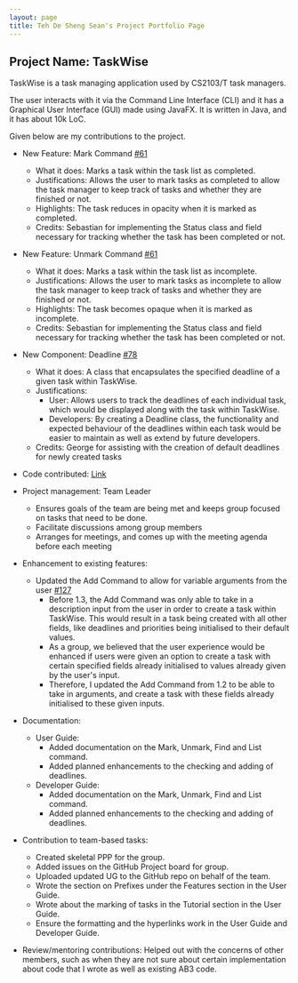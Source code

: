 ```yaml
---
layout: page
title: Teh De Sheng Sean's Project Portfolio Page
---
```


## Project Name: TaskWise

TaskWise is a task managing application used by CS2103/T task managers.

The user interacts with it via the Command Line Interface (CLI) and it has a Graphical User
Interface (GUI) made using JavaFX. It is written in Java, and it has about 10k LoC.

Given below are my contributions to the project.

* New Feature: Mark Command [#61](https://github.com/AY2324S1-CS2103T-T17-1/tp/pull/61)
    * What it does: Marks a task within the task list as completed.
    * Justifications: Allows the user to mark tasks as completed to allow the task manager to keep track of
      tasks and whether they are finished or not.
    * Highlights: The task reduces in opacity when it is marked as completed.
    * Credits: Sebastian for implementing the Status class and field necessary for tracking whether the
      task has been completed or not.
* New Feature: Unmark Command [#61](https://github.com/AY2324S1-CS2103T-T17-1/tp/pull/61)
    * What it does: Marks a task within the task list as incomplete.
    * Justifications: Allows the user to mark tasks as incomplete to allow the task manager to keep track of
      tasks and whether they are finished or not.
    * Highlights: The task becomes opaque when it is marked as incomplete.
    * Credits: Sebastian for implementing the Status class and field necessary for tracking whether the
      task has been completed or not.
* New Component: Deadline [#78](https://github.com/AY2324S1-CS2103T-T17-1/tp/pull/78)
  * What it does: A class that encapsulates the specified deadline of a given task within TaskWise.
  * Justifications:
    * User: Allows users to track the deadlines of each individual task, which would be displayed along with the task within TaskWise.
    * Developers: By creating a Deadline class, the functionality and expected behaviour of the deadlines within each task would be easier to maintain as well as extend by future developers.
  * Credits: George for assisting with the creation of default deadlines for newly created tasks


* Code contributed: [Link](https://nus-cs2103-ay2324s1.github.io/tp-dashboard/?search=&sort=groupTitle&sortWithin=title&timeframe=commit&mergegroup=&groupSelect=groupByRepos&breakdown=true&checkedFileTypes=docs~functional-code~test-code&since=2023-09-22&tabOpen=true&tabType=authorship&tabAuthor=seantehds&tabRepo=AY2324S1-CS2103T-T17-1%2Ftp%5Bmaster%5D&authorshipIsMergeGroup=false&authorshipFileTypes=docs~functional-code~test-code&authorshipIsBinaryFileTypeChecked=false&authorshipIsIgnoredFilesChecked=false)

* Project management: Team Leader
  * Ensures goals of the team are being met and keeps group focused on tasks that need to be done.
  * Facilitate discussions among group members
  * Arranges for meetings, and comes up with the meeting agenda before each meeting

* Enhancement to existing features:
    * Updated the Add Command to allow for variable arguments from the user [#127](https://github.com/AY2324S1-CS2103T-T17-1/tp/pull/127)
      * Before 1.3, the Add Command was only able to take in a description input from the user in order to create a task within TaskWise. This would result in a task being created with all other fields, like deadlines and priorities being initialised to their default values.
      * As a group, we believed that the user experience would be enhanced if users were given an option to create a task with certain specified fields already initialised to values already given by the user's input. 
      * Therefore, I updated the Add Command from 1.2 to be able to take in arguments, and create a task with these fields already initialised to these given inputs.

* Documentation:
    * User Guide:
      * Added documentation on the Mark, Unmark, Find and List command.
      * Added planned enhancements to the checking and adding of deadlines.
    * Developer Guide: 
      * Added documentation on the Mark, Unmark, Find and List command.
      * Added planned enhancements to the checking and adding of deadlines.

* Contribution to team-based tasks:
    * Created skeletal PPP for the group.
    * Added issues on the GitHub Project board for group.
    * Uploaded updated UG to the GitHub repo on behalf of the team.
    * Wrote the section on Prefixes under the Features section in the User Guide.
    * Wrote about the marking of tasks in the Tutorial section in the User Guide.
    * Ensure the formatting and the hyperlinks work in the User Guide and Developer Guide.

* Review/mentoring contributions: Helped out with the concerns of other members, such as when they are not sure about certain implementation about code that I wrote as well as existing AB3 code.
